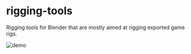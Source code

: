# rigging-tools
Rigging tools for Blender that are mostly aimed at rigging exported game rigs.

![demo](http://i.imgur.com/H44qzhz.gif)
